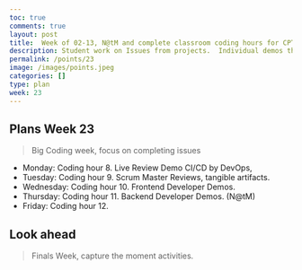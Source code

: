 ```yaml
---
toc: true
comments: true
layout: post
title:  Week of 02-13, N@tM and complete classroom coding hours for CPT
description: Student work on Issues from projects.  Individual demos through the week to highlight successes in project.
permalink: /points/23
image: /images/points.jpeg
categories: []
type: plan
week: 23
---
```


## Plans Week 23
> Big Coding week, focus on completing issues
- Monday: Coding hour 8. Live Review Demo CI/CD by DevOps, 
- Tuesday: Coding hour 9. Scrum Master Reviews, tangible artifacts.
- Wednesday: Coding hour 10. Frontend Developer Demos.
- Thursday: Coding hour 11. Backend Developer Demos. (N@tM)
- Friday: Coding hour 12.

## Look ahead
> Finals Week, capture the moment activities.

